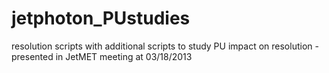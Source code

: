 jetphoton_PUstudies
===================

resolution scripts with additional scripts to study PU impact on resolution - presented in JetMET meeting at 03/18/2013
